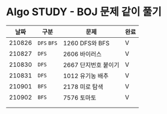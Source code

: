 # Algo STUDY - BOJ 문제 같이 풀기

| 날짜   | 구분        | 문제                 | 완료 |
| ------ | ----------- | -------------------- | ---- |
| 210826 | `DFS` `BFS` | 1260 DFS와 BFS       | V    |
| 210827 | `DFS`       | 2606 바이러스        | V    |
| 210830 | `DFS`       | 2667 단지번호 붙이기 | V    |
| 210831 | `DFS`       | 1012 유기농 배추     | V    |
| 210901 | `BFS`       | 2178 미로 탐색       | V    |
| 210902 | `BFS`       | 7576 토마토          | V    |
|        |             |                      |      |
|        |             |                      |      |

